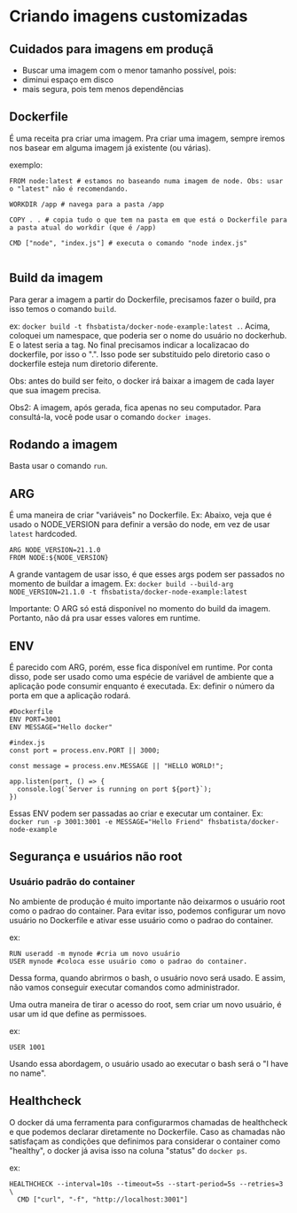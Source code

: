 # Criando imagens customizadas
## Cuidados para imagens em produçã
 - Buscar uma imagem com o menor tamanho possível, pois:
  - diminui espaço em disco
  - mais segura, pois tem menos dependências

## Dockerfile
É uma receita pra criar uma imagem.
Pra criar uma imagem, sempre iremos nos basear em alguma imagem já existente (ou várias).

exemplo:
```
FROM node:latest # estamos no baseando numa imagem de node. Obs: usar o "latest" não é recomendando. 

WORKDIR /app # navega para a pasta /app

COPY . . # copia tudo o que tem na pasta em que está o Dockerfile para a pasta atual do workdir (que é /app)

CMD ["node", "index.js"] # executa o comando "node index.js"


```

## Build da imagem
Para gerar a imagem a partir do Dockerfile, precisamos fazer o build, pra isso temos o comando `build`.

ex:
`docker build -t fhsbatista/docker-node-example:latest .`.
Acima, coloquei um namespace, que poderia ser o nome do usuário no dockerhub. E o latest seria a tag. No final precisamos indicar a localizacao do dockerfile, por isso o ".". Isso pode ser substituido pelo diretorio caso o dockerfile esteja num diretorio diferente.

Obs: antes do build ser feito, o docker irá baixar a imagem de cada layer que sua imagem precisa.

Obs2: A imagem, após gerada, fica apenas no seu computador. Para consultá-la, você pode usar o comando `docker images`.

## Rodando a imagem
Basta usar o comando `run`.

## ARG
É uma maneira de criar "variáveis" no Dockerfile.
Ex: Abaixo, veja que é usado o NODE_VERSION para definir a versão do node, em vez de usar `latest` hardcoded.

```
ARG NODE_VERSION=21.1.0
FROM NODE:${NODE_VERSION}
```

A grande vantagem de usar isso, é que esses args podem ser passados no momento de buildar a imagem.
Ex:
`docker build --build-arg NODE_VERSION=21.1.0 -t fhsbatista/docker-node-example:latest`

Importante: O ARG só está disponível no momento do build da imagem. Portanto, não dá pra usar esses valores em runtime.

## ENV
É parecido com ARG, porém, esse fica disponível em runtime. Por conta disso, pode ser usado como uma espécie de variável de ambiente que a aplicação pode consumir enquanto é executada. Ex: definir o número da porta em que a aplicação rodará.

```
#Dockerfile
ENV PORT=3001
ENV MESSAGE="Hello docker"

#index.js
const port = process.env.PORT || 3000;

const message = process.env.MESSAGE || "HELLO WORLD!";

app.listen(port, () => {
  console.log(`Server is running on port ${port}`);
})
```

Essas ENV podem ser passadas ao criar e executar um container.
Ex:
`docker run -p 3001:3001 -e MESSAGE="Hello Friend" fhsbatista/docker-node-example`


## Segurança e usuários não root
### Usuário padrão do container
No ambiente de produção é muito importante não deixarmos o usuário root como o padrao do container. Para evitar isso, podemos configurar um novo usuário no Dockerfile e ativar esse usuário como o padrao do container.

ex:
```
RUN useradd -m mynode #cria um novo usuário
USER mynode #coloca esse usuário como o padrao do container.
```

Dessa forma, quando abrirmos o bash, o usuário novo será usado. E assim, não vamos conseguir executar comandos como administrador.

Uma outra maneira de tirar o acesso do root, sem criar um novo usuário, é usar um id que define as permissoes.

ex:
```
USER 1001
```

Usando essa abordagem, o usuário usado ao executar o bash será o "I have no name".

## Healthcheck
O docker dá uma ferramenta para configurarmos chamadas de healthcheck e que podemos declarar diretamente no Dockerfile.
Caso as chamadas não satisfaçam as condições que definimos para considerar o container como "healthy", o docker já avisa isso na coluna "status"  do `docker ps`.

ex:
```
HEALTHCHECK --interval=10s --timeout=5s --start-period=5s --retries=3 \
  CMD ["curl", "-f", "http://localhost:3001"]
```